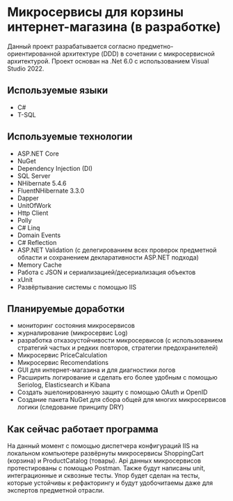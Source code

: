 # Микросервисы для корзины интернет-магазина (в разработке)
Данный проект разрабатывается согласно предметно-ориентированной архитектуре (DDD) в сочетании с микросервисной архитектурой.
Проект основан на .Net 6.0 с использованием Visual Studio 2022.
## Используемые языки
- C#
- T-SQL
## Используемые технологии
- ASP.NET Core
- NuGet
- Dependency Injection (DI)
- SQL Server
- NHibernate 5.4.6
- FluentNHibernate 3.3.0
- Dapper
- UnitOfWork
- Http Client
- Polly
- C# Linq
- Domain Events
- C# Reflection
- ASP.NET Validation (с делегированием всех проверок предметной области и сохранением декларативности ASP.NET подхода)
- Memory Cache
- Работа с JSON и сериализацией/десериализация объектов
- xUnit
- Развёртывание системы с помощью IIS
## Планируемые доработки
- мониторинг состояния микросервисов
- журналирование (микросервис Log)
- разработка отказоустойчивости микросервисов (с использованием стратегий частых и редких повторов, стратегии предохранителей)
- Микросервис PriceCalculation
- Микросервис Recomendations
- GUI для интернет-магазина и для диагностики логов
- Расширить логирование и сделать его более удобным с помощью Seriolog, Elasticsearch и Kibana
- Создать эшелонированную защиту с помощью OAuth и OpenID
- Создание пакета NuGet для сбора общей для многих микросервисов логики (следование принципу DRY)
## Как сейчас работает программа
На данный момент с помощью диспетчера конфигураций IIS на локальном компьютере развёрнуты микросервисы ShoppingCart (корзина) и ProductCatalog (товары).
Api данных микросервисов протестированы с помощью Postman. Также будут написаны unit, интеграционные и сквозные тесты. Упор будет сделан на тесты, которые устойчивы к рефакторингу и будут удобочитаемы даже для экспертов предметной отрасли.
